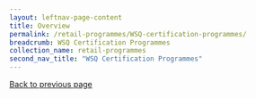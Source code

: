 ```yaml
---
layout: leftnav-page-content
title: Overview
permalink: /retail-programmes/WSQ-certification-programmes/
breadcrumb: WSQ Certification Programmes
collection_name: retail-programmes
second_nav_title: "WSQ Certification Programmes"
---
```

<a href="#" onclick="history.go(-1)">Back to previous page</a><br>
